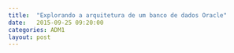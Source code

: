```yaml
---
title:  "Explorando a arquitetura de um banco de dados Oracle"
date:   2015-09-25 09:20:00
categories: ADM1
layout: post
---
```

